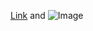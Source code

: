 
[Link](http://www.imogui.cn) and ![Image](https://github.com/hizhihui/ChargePalBle4.0/blob/master/moguiBleDebug/image/ble.png)